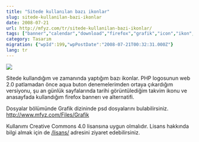 ```yaml
---
title: "Sitede kullanılan bazı ikonlar"
slug: sitede-kullanilan-bazi-ikonlar
date: 2008-07-21
url: http://mfyz.com/tr/sitede-kullanilan-bazi-ikonlar/
tags: ["banner","calendar","download","firefox","grafik","icon","ikon","logo","php","Tasarım"]
category: Tasarım
migration: {"wpId":199,"wpPostDate":"2008-07-21T00:32:31.000Z"}
lang: tr
---
```


![](/images/archive/tr/2008/07/bazi_ikonlar.jpg)

Sitede kullandığım ve zamanında yaptığım bazı ikonlar. PHP logosunun web 2.0 patlamadan önce aqua buton denemelerimden ortaya çıkardığım versiyonu, şu an günlük sayfalarında tarihi görüntülediğim takvim ikonu ve anasayfada kullandığım firefox bannerı ve alternatifi.

Dosyalar bölümünde Grafik dizininde psd dosyalarını bulabilirsiniz. http://www.mfyz.com/Files/Grafik

Kullanımı Creative Commons 4.0 lisansına uygun olmalıdır. Lisans hakkında bilgi almak için de [/lisans/](/lisans/) adresini ziyaret edebilirsiniz.